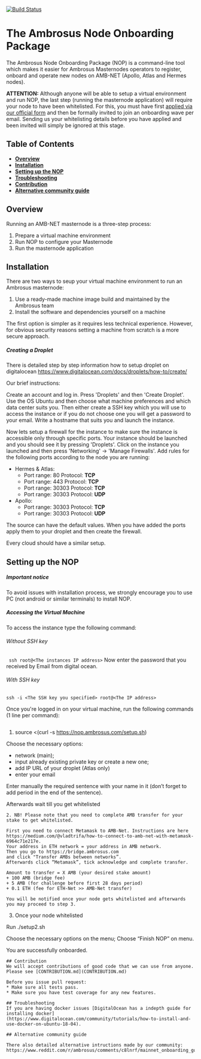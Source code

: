 [![Build Status](https://travis-ci.com/ambrosus/ambrosus-nop.svg?token=3AeQ6aqcxJ7ZUnsz6KJt&branch=master)](https://travis-ci.com/ambrosus/ambrosus-nop)

# The Ambrosus Node Onboarding Package
The Ambrosus Node Onboarding Package (NOP) is a command-line tool which makes it easier for Ambrosus Masternodes operators to register, onboard and operate new nodes on AMB-NET (Apollo, Atlas and Hermes nodes).

**ATTENTION:** Although anyone will be able to setup a virtual environment and run NOP, the last step (running the masternode application) will require your node to have been whitelisted. For this, you must have first [applied via our official form](http://tech.ambrosus.com/apply) and then be formally invited to join an onboarding wave per email. Sending us your whitelisting details before you have applied and been invited will simply be ignored at this stage.

## Table of Contents
  - **[Overview](#overview)**
  - **[Installation](#installation)**
  - **[Setting up the NOP](#setting-up-the-nop)**
  - **[Troubleshooting](#troubleshooting)**
  - **[Contribution](#contribution)**
  - **[Alternative community guide](#alternative-community-guide)**

## Overview

Running an AMB-NET masternode is a three-step process:
1. Prepare a virtual machine environment
2. Run NOP to configure your Masternode
3. Run the masternode application

## Installation

There are two ways to seup your virtual machine environment to run an Ambrosus masternode:

1. Use a ready-made machine image build and maintained by the Ambrosus team
2. Install the software and dependencies yourself on a machine

The first option is simpler as it requires less technical experience. However, for obvious security reasons setting a machine from scratch is a more secure approach.

##### Creating a Droplet

There is detailed step by step information how to setup droplet on digitalocean https://www.digitalocean.com/docs/droplets/how-to/create/

Our brief instructions:

Create an account and log in. Press 'Droplets' and then 'Create Droplet'. Use the OS Ubuntu and then choose what machine preferences and which data center suits you. Then either create a SSH key which you will use to access the instance or if you do not choose one you will get a password to your email. Write a hostname that suits you and launch the instance.

Now lets setup a firewall for the instance to make sure the instance is accessible only through specific ports. Your instance should be launched and you should see it by pressing 'Droplets'. Click on the instance you launched and then press 'Networking' -> 'Manage Firewalls'.
Add rules for the following ports according to the node you are running:
 - Hermes & Atlas:
    - Port range: 80
        Protocol: **TCP**
    - Port range: 443
        Protocol: **TCP**
    - Port range: 30303
        Protocol: **TCP**
    - Port range: 30303
        Protocol: **UDP**
 - Apollo:
    - Port range: 30303
        Protocol: **TCP**
    - Port range: 30303
        Protocol: **UDP**

The source can have the default values. When you have added the ports apply them to your droplet and then create the firewall.

Every cloud should have a similar setup.

## Setting up the NOP

##### Important notice

To avoid issues with installation process, we strongly encourage you to use PC (not android or similar terminals) to install NOP.

##### Accessing the Virtual Machine
To access the instance type the following command:
###### Without SSH key
``` ssh root@<The instances IP address>```
Now enter the password that you received by Email from digital ocean.
###### With SSH key
```ssh -i <The SSH key you specified> root@<The IP address>```

Once you're logged in on your virtual machine, run the following commands (1 line per command):
```

```
1. source <(curl -s https://nop.ambrosus.com/setup.sh)

Choose the necessary options:
- network (main);
- input already existing private key or create a new one;
- add IP URL of your droplet (Atlas only)
- enter your email

Enter manually the required sentence with your name in it (don’t forget to add period in the end of the sentence).

Afterwards wait till you get whitelisted

```
2. NB! Please note that you need to complete AMB transfer for your stake to get whitelisted. 

First you need to connect Metamask to AMB-Net. Instructions are here 
https://medium.com/@vladtrifa/how-to-connect-to-amb-net-with-metamask-6964c71e217e.
Your address in ETH network = your address in AMB network.
Then you go to https://bridge.ambrosus.com
and click "Transfer AMBs between networks”.
Afterwards click “Metamask”, tick acknowledge and complete transfer.

Amount to transfer = X AMB (your desired stake amount) 
+ 100 AMB (bridge fee) 
+ 5 AMB (for challenge before first 28 days period) 
+ 0.1 ETH (fee for ETH-Net >> AMB-Net transfer)

You will be notified once your node gets whitelisted and afterwards you may proceed to step 3.

```
3. Once your node whitelisted

Run ./setup2.sh

Choose the necessary options on the menu;
Choose “Finish NOP” on menu.

You are successfully onboarded.

```
## Contribution
We will accept contributions of good code that we can use from anyone.
Please see [CONTRIBUTION.md](CONTRIBUTION.md)

Before you issue pull request:
* Make sure all tests pass.
* Make sure you have test coverage for any new features.

## Troubleshooting
If you are having docker issues [DigitalOcean has a indepth guide for installing docker](https://www.digitalocean.com/community/tutorials/how-to-install-and-use-docker-on-ubuntu-18-04).

## Alternative community guide

There also detailed alternative intructions made by our community: https://www.reddit.com/r/ambrosus/comments/c8lnrf/mainnet_onboarding_guide/